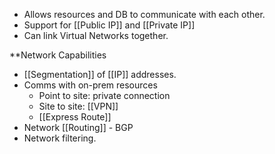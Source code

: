 - Allows resources and DB to communicate with each other. 
- Support for [[Public IP]] and [[Private IP]] 
- Can link Virtual Networks together. 

**Network Capabilities
- [[Segmentation]] of [[IP]] addresses. 
- Comms with on-prem resources
	- Point to site: private connection
	- Site to site: [[VPN]]
	- [[Express Route]]
- Network [[Routing]] - BGP
- Network filtering. 